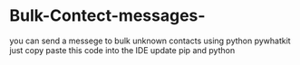 # Bulk-Contect-messages-
you can send a messege to bulk unknown contacts using python pywhatkit 
just copy paste this code into the IDE 
update pip and python 

